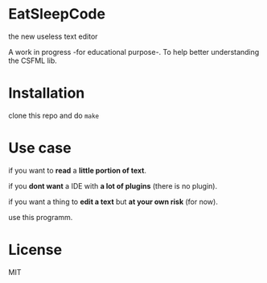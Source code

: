 # EatSleepCode

the new useless text editor

A work in progress -for educational purpose-. 
To help better understanding the CSFML lib.

# Installation

clone this repo
and do `make`

# Use case

if you want to **read** a **little portion of text**.

if you **dont want** a IDE with **a lot of plugins** (there is no plugin).

if you want a thing to **edit a text** but **at your own risk** (for now).

use this programm.

# License

MIT
